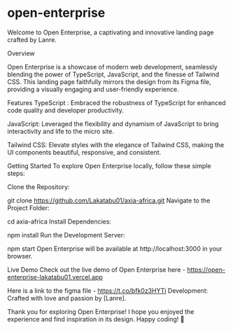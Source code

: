 # open-enterprise

Welcome to Open Enterprise, a captivating and innovative landing page crafted by Lanre. 

Overview

Open Enterprise is a showcase of modern web development, seamlessly blending the power of TypeScript, JavaScript, and the finesse of Tailwind CSS. This landing page faithfully mirrors the design from its Figma file, providing a visually engaging and user-friendly experience.

Features
TypeScript : Embraced the robustness of TypeScript for enhanced code quality and developer productivity.

JavaScript: Leveraged the flexibility and dynamism of JavaScript to bring interactivity and life to the micro site.

Tailwind CSS: Elevate  styles with the elegance of Tailwind CSS, making the UI components beautiful, responsive, and consistent.

Getting Started
To explore Open Enterprise locally, follow these simple steps:

Clone the Repository:

git clone https://github.com/Lakatabu01/axia-africa.git
Navigate to the Project Folder:

cd axia-africa
Install Dependencies:

npm install
Run the Development Server:

npm start
Open Enterprise will be available at http://localhost:3000 in your browser.

Live Demo
Check out the live demo of Open Enterprise here - https://open-enterprise-lakatabu01.vercel.app

Here is a link to the figma file - https://t.co/bfk0z3HYTi
Development: Crafted with love and passion by [Lanre].


Thank you for exploring Open Enterprise! I hope you enjoyed the experience and find inspiration in its design. Happy coding! 🚀







